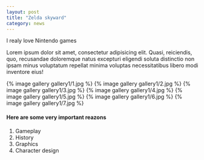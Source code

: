 ```yaml
---
layout: post
title: "Zelda skyward"
category: news
---
```


I realy love Nintendo games

Lorem ipsum dolor sit amet, consectetur adipisicing elit. Quasi, reiciendis, quo, recusandae doloremque natus excepturi eligendi soluta distinctio non ipsam minus voluptatum repellat minima voluptas necessitatibus libero modi inventore eius!

{% image gallery gallery1/1.jpg %}
{% image gallery gallery1/2.jpg %}
{% image gallery gallery1/3.jpg %}
{% image gallery gallery1/4.jpg %}
{% image gallery gallery1/5.jpg %}
{% image gallery gallery1/6.jpg %}
{% image gallery gallery1/7.jpg %}

#### Here are some very important reazons
1. Gameplay
2. History
3. Graphics
4. Character design
